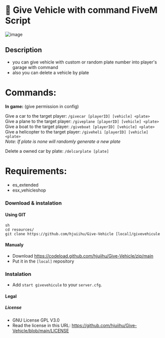 # 🌙 Give Vehicle with command FiveM Script

![image](https://cdn.discordapp.com/attachments/731645570220818553/894910477346414603/github_readme1.png)

## Description

- you can give vehicle with custom or random plate number into player's garage with command  
- also you can delete a vehicle by plate  

# **Commands:**
**In game:** (give permission in config)  

Give a car to the target player:  ``/givecar [playerID] [vehicle] <plate>``    
Give a plane to the target player:  ``/giveplane [playerID] [vehicle] <plate>``    
Give a boat to the target player:  ``/giveboat [playerID] [vehicle] <plate>``    
Give a helicopter to the target player:  ``/giveheli [playerID] [vehicle] <plate>``    
*Note: If plate is none will randomly generate a new plate*  
  
Delete a owned car by plate: ``/delcarplate [plate]``  

# **Requirements:**
* es_extended
* esx_vehicleshop 

### Download & instalation

#### Using GIT

```
sh
cd resources/
git clone https://github.com/hjuiihu/Give-Vehicle [local]/givevehicule
```

#### Manualy

- Download <https://codeload.github.com/hjuiihu/Give-Vehicle/zip/main>
- Put it in the `[local]` repository

### Instalation

- Add `start givevehicule` to your `server.cfg`.

#### Legal

##### License

- GNU License GPL V3.0
- Read the license in this URL: <https://github.com/hjuiihu/Give-Vehicle/blob/main/LICENSE>
